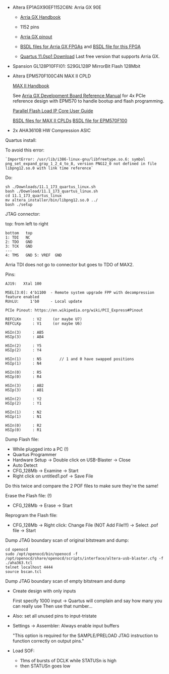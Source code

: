 

* Altera EP1AGX90EF1152C6N: Arria GX 90E

    * [Arria GX Handbook](https://www.intel.com/content/dam/www/programmable/us/en/pdfs/literature/hb/agx/arriagx_handbook.pdf)
    * 1152 pins
    * [Arria GX pinout](https://www.intel.com/content/www/us/en/programmable/support/literature/lit-dp.html)
    * [BSDL files for Arria GX FPGAs](https://www.intel.com/content/www/us/en/programmable/support/support-resources/download/board-layout-test/bsdl/arriagx.html) and
      [BSDL file for this FPGA](https://www.intel.com/content/dam/altera-www/global/en_US/others/support/devices/bsdl/EP1AGX90EF1152.BSD)

    * [Quartus 11.0sp1 Download](https://www.intel.com/content/www/us/en/programmable/downloads/software/quartus-ii-we/110sp1.html)
      Last free version that supports Arria GX.

* Spansion GL128P10FFI01: S29GL128P MirrorBit Flash 128Mbit

* Altera EPM570F100C4N MAX II CPLD

    [MAX II Handbook](https://www.intel.com/content/dam/www/programmable/us/en/pdfs/literature/hb/max2/max2_mii5v1.pdf)
    
    See [Arria GX Development Board Reference Manual](http://static6.arrow.com/aropdfconversion/8a0fa1b74c4ba00b20a5b2c3e5429593b6c2bd57/rm_arria_gx_pcie_board.pdf)
    for 4x PCIe reference design with EPM570 to handle bootup and flash programming. 

    [Parallel Flash Load IP Core User Guide](https://www.intel.com/content/dam/www/programmable/us/en/pdfs/literature/an/an386.pdf)

    [BSDL files for MAX II CPLDs](https://www.intel.com/content/www/us/en/programmable/support/support-resources/download/board-layout-test/bsdl/max2.html)
    [BSDL file for EPM570F100](https://www.intel.com/content/dam/altera-www/global/en_US/others/support/devices/bsdl/EPM570F100.BSD)
    

* 2x AHA3610B HW Compression ASIC



Quartus install:

To avoid this error:
```
`ImportError: /usr/lib/i386-linux-gnu/libfreetype.so.6: symbol png_set_expand_gray_1_2_4_to_8, version PNG12_0 not defined in file libpng12.so.0 with link time reference`
```

Do:

```
sh ./Downloads/11.1_173_quartus_linux.sh 
bash ./Download/11.1_173_quartus_linux.sh 
cd 11.1_173_quartus_linux 
mv altera_installer/bin/libpng12.so.0 ../ 
bash ./setup 
```


JTAG connector:

top: from left to right

```
bottom   top
1: TDI   NC
2: TDO   GND
3: TCK   GND
---
4: TMS   GND 5: VREF  GND
```

Arria TDI does not go to connector but goes to TDO of MAX2.

Pins:

```
AJ19:   Xtal 100

MSEL[3:0]: 4'b1100  - Remote system upgrade FPP with decompression feature enabled
RUnLU:     1'b0     - Local update

PCIe Pinout: https://en.wikipedia.org/wiki/PCI_Express#Pinout

REFCLKn     : V2     (or maybe U7)
REFCLKp     : V1     (or maybe U6)

HSIn(3)     : AB5
HSIp(3)     : AB4

HSIn(2)     : Y5
HSIp(2)     : Y4

HSIn(1)     : N5        // 1 and 0 have swapped positions
HSIp(1)     : N4

HSIn(0)     : R5
HSIp(0)     : R4

HSIn(3)     : AB2
HSIp(3)     : AB1

HSIn(2)     : Y2
HSIp(2)     : Y1

HSIn(1)     : N2        
HSIp(1)     : N1

HSIn(0)     : R2
HSIp(0)     : R1
```

Dump Flash file:

* While plugged into a PC (!)
* Quartus Programmer
* Hardware Setup -> Double click on USB-Blaster -> Close 
* Auto Detect 
* CFG_128Mb -> Examine -> Start
* Right click on untitled1.pof -> Save File

Do this twice and compare the 2 POF files to make sure they're the same!

Erase the Flash file: (!)

* CFG_128Mb -> Erase -> Start

Reprogram the Flash file:

* CFG_128Mb -> Right click: Change File (NOT Add File!!!) -> Select .pof file -> Start


Dump JTAG boundary scan of original bitstream and dump:

```
cd openocd
sudo /opt/openocd/bin/openocd -f /opt/openocd/share/openocd/scripts/interface/altera-usb-blaster.cfg -f ./aha363.tcl
telnet localhost 4444
source bscan.tcl
```

Dump JTAG boundary scan of empty bitstream and dump


* Create design with only inputs

    First specify 1000 input -> Quartus will complain and say how many you can really use
    Then use that number...

* Also: set all unused pins to input-tristate

* Settings -> Assembler: Always enable input buffers

    "This option is required for the SAMPLE/PRELOAD JTAG instruction to function correctly on output pins."


* Load SOF:

    * 11ms of bursts of DCLK while STATUSn is high
    * then STATUSn goes low



